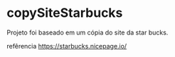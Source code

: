 # copySiteStarbucks
Projeto foi baseado em um cópia do site da star bucks.

refêrencia https://starbucks.nicepage.io/